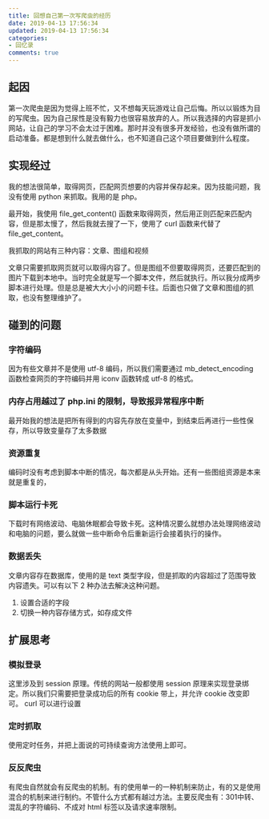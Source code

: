 ```yaml
---
title: 回想自己第一次写爬虫的经历
date: 2019-04-13 17:56:34
updated: 2019-04-13 17:56:34
categories:
- 回忆录
comments: true
---
```


## 起因

第一次爬虫是因为觉得上班不忙，又不想每天玩游戏让自己后悔。所以以锻炼为目的写爬虫。因为自己尿性是没有毅力也很容易放弃的人。所以我选择的内容是抓小网站，让自己的学习不会太过于困难。那时并没有很多开发经验，也没有做所谓的启动准备。都是想到什么就去做什么，也不知道自己这个项目要做到什么程度。

## 实现经过

我的想法很简单，取得网页，匹配网页想要的内容并保存起来。因为技能问题，我没有使用 python 来抓取。我用的是 php。

最开始，我使用 file_get_content() 函数来取得网页，然后用正则匹配来匹配内容，但是那太慢了，然后我就去搜了一下，使用了 curl 函数来代替了 file_get_content。

我抓取的网站有三种内容：文章、图组和视频

文章只需要抓取网页就可以取得内容了。但是图组不但要取得网页，还要匹配到的图片下载到本地中。当时完全就是写一个脚本文件，然后就执行。所以我分成两步脚本进行处理。但是总是被大大小小的问题卡往。后面也只做了文章和图组的抓取，也没有整理维护了。

## 碰到的问题

### 字符编码

因为有些文章并不是使用 utf-8 编码，所以我们需要通过 mb_detect_encoding 函数检查网页的字符编码并用 iconv 函数转成 utf-8 的格式。

### 内存占用越过了 php.ini 的限制，导致报异常程序中断

最开始我的想法是把所有得到的内容先存放在变量中，到结束后再进行一些性保存，所以导致变量存了太多数据

### 资源重复

编码时没有考虑到脚本中断的情况，每次都是从头开始。还有一些图组资源是本来就是重复的，

### 脚本运行卡死

下载时有网络波动、电脑休眠都会导致卡死。这种情况要么就想办法处理网络波动和电脑的问题，要么就做一些中断命令后重新运行会接着执行的操作。

### 数据丢失

文章内容存在数据库，使用的是 text 类型字段，但是抓取的内容超过了范围导致内容遗失。可以有以下 2 种办法去解决这种问题。

1. 设置合适的字段
2. 切换一种内容存储方式，如存成文件

## 扩展思考

### 模拟登录

这里涉及到 session 原理。传统的网站一般都使用 session 原理来实现登录绑定。所以我们只需要把登录成功后的所有 cookie 带上，并允许 cookie 改变即可。 curl 可以进行设置

### 定时抓取

使用定时任务，并把上面说的可持续查询方法使用上即可。

### 反反爬虫

有爬虫自然就会有反爬虫的机制。有的使用单一的一种机制来防止，有的又是使用混合的机制来进行制约。不管什么方式都有越过方法。主要反爬虫有：301中转、混乱的字符编码、不成对 html 标签以及请求速率限制。
